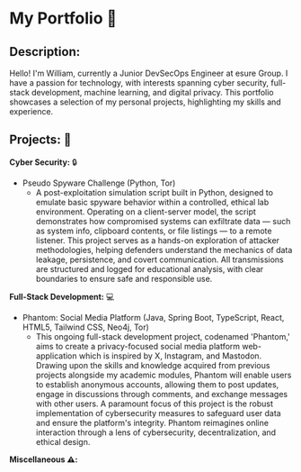# My Portfolio :page_facing_up:

## Description:
Hello! I'm William, currently a Junior DevSecOps Engineer at esure Group. I have a passion for technology, with interests spanning cyber security, full-stack development, machine learning, and digital privacy. This portfolio showcases a selection of my personal projects, highlighting my skills and experience.

## Projects: :file_folder:

**Cyber Security:** :lock:
 * Pseudo Spyware Challenge (Python, Tor)
    * A post-exploitation simulation script built in Python, designed to emulate basic spyware behavior within a controlled, ethical lab environment. Operating on a client-server model, the script demonstrates how compromised systems can exfiltrate data — such as system info, clipboard contents, or file listings — to a remote listener. This project serves as a hands-on exploration of attacker methodologies, helping defenders understand the mechanics of data leakage, persistence, and covert communication. All transmissions are structured and logged for educational analysis, with clear boundaries to ensure safe and responsible use.

**Full-Stack Development:** :computer:
* Phantom: Social Media Platform (Java, Spring Boot, TypeScript, React, HTML5, Tailwind CSS, Neo4j, Tor)
    * This ongoing full-stack development project, codenamed 'Phantom,' aims to create a privacy-focused social media platform web-application which is inspired by X, Instagram, and Mastodon. Drawing upon the skills and knowledge acquired from previous projects alongside my academic modules, Phantom will enable users to establish anonymous accounts, allowing them to post updates, engage in discussions through comments, and exchange messages with other users. A paramount focus of this project is the robust implementation of cybersecurity measures to safeguard user data and ensure the platform's integrity. Phantom reimagines online interaction through a lens of cybersecurity, decentralization, and ethical design.

**Miscellaneous :warning::**
